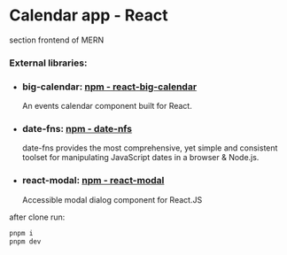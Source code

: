 # Calendar app - React

section frontend of MERN

### External libraries:

- ### big-calendar: [npm - react-big-calendar](https://www.npmjs.com/package/react-big-calendar)
  An events calendar component built for React.
- ### date-fns: [npm - date-nfs](https://www.npmjs.com/package/date-fns)
  date-fns provides the most comprehensive, yet simple and consistent toolset
  for manipulating JavaScript dates in a browser & Node.js.
- ### react-modal: [npm - react-modal](https://www.npmjs.com/package/react-modal)
  Accessible modal dialog component for React.JS

after clone run:

```sh
pnpm i
pnpm dev
```
